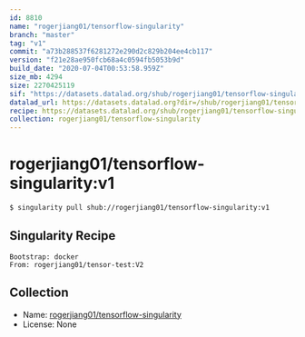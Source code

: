 ```yaml
---
id: 8810
name: "rogerjiang01/tensorflow-singularity"
branch: "master"
tag: "v1"
commit: "a73b288537f6281272e290d2c829b204ee4cb117"
version: "f21e28ae950fcb68a4c0594fb5053b9d"
build_date: "2020-07-04T00:53:58.959Z"
size_mb: 4294
size: 2270425119
sif: "https://datasets.datalad.org/shub/rogerjiang01/tensorflow-singularity/v1/2020-07-04-a73b2885-f21e28ae/f21e28ae950fcb68a4c0594fb5053b9d.simg"
datalad_url: https://datasets.datalad.org?dir=/shub/rogerjiang01/tensorflow-singularity/v1/2020-07-04-a73b2885-f21e28ae/
recipe: https://datasets.datalad.org/shub/rogerjiang01/tensorflow-singularity/v1/2020-07-04-a73b2885-f21e28ae/Singularity
collection: rogerjiang01/tensorflow-singularity
---
```


# rogerjiang01/tensorflow-singularity:v1

```bash
$ singularity pull shub://rogerjiang01/tensorflow-singularity:v1
```

## Singularity Recipe

```singularity
Bootstrap: docker
From: rogerjiang01/tensor-test:V2
```

## Collection

 - Name: [rogerjiang01/tensorflow-singularity](https://github.com/rogerjiang01/tensorflow-singularity)
 - License: None

